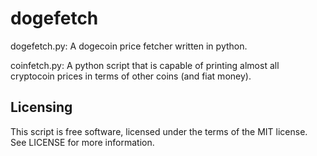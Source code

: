 dogefetch
=========

dogefetch.py:
A dogecoin price fetcher written in python.

coinfetch.py:
A python script that is capable of printing almost all cryptocoin prices in terms of other coins (and fiat money).

Licensing
---------

This script is free software, licensed under the terms of the MIT license. See 
LICENSE for more information.
